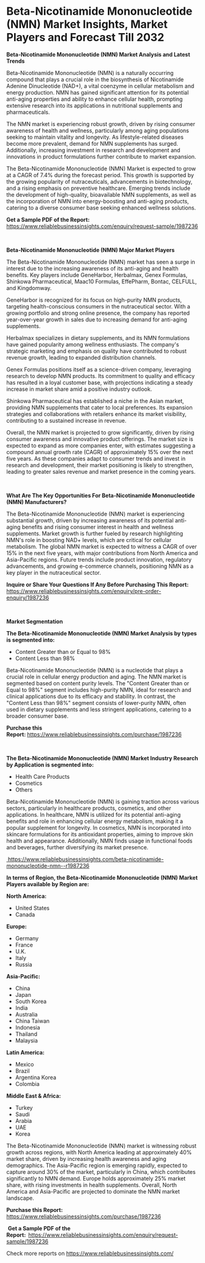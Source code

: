 <p><h1>Beta-Nicotinamide Mononucleotide (NMN) Market Insights, Market Players and Forecast Till 2032</h1></p><p><strong>Beta-Nicotinamide Mononucleotide (NMN) Market Analysis and Latest Trends</strong></p>
<p><p>Beta-Nicotinamide Mononucleotide (NMN) is a naturally occurring compound that plays a crucial role in the biosynthesis of Nicotinamide Adenine Dinucleotide (NAD+), a vital coenzyme in cellular metabolism and energy production. NMN has gained significant attention for its potential anti-aging properties and ability to enhance cellular health, prompting extensive research into its applications in nutritional supplements and pharmaceuticals.</p><p>The NMN market is experiencing robust growth, driven by rising consumer awareness of health and wellness, particularly among aging populations seeking to maintain vitality and longevity. As lifestyle-related diseases become more prevalent, demand for NMN supplements has surged. Additionally, increasing investment in research and development and innovations in product formulations further contribute to market expansion.</p><p>The Beta-Nicotinamide Mononucleotide (NMN) Market is expected to grow at a CAGR of 7.4% during the forecast period. This growth is supported by the growing popularity of nutraceuticals, advancements in biotechnology, and a rising emphasis on preventive healthcare. Emerging trends include the development of high-quality, bioavailable NMN supplements, as well as the incorporation of NMN into energy-boosting and anti-aging products, catering to a diverse consumer base seeking enhanced wellness solutions.</p></p>
<p><strong>Get a Sample PDF of the Report:&nbsp;</strong> <a href="https://www.reliablebusinessinsights.com/enquiry/request-sample/1987236?utm_campaign=2185&utm_medium=2&utm_source=Github&utm_content=ia&utm_term=05022025&utm_id=beta-nicotinamide-mononucleotide-nmn">https://www.reliablebusinessinsights.com/enquiry/request-sample/1987236</a></p>
<p>&nbsp;</p>
<p><strong>Beta-Nicotinamide Mononucleotide (NMN) Major Market Players</strong></p>
<p><p>The Beta-Nicotinamide Mononucleotide (NMN) market has seen a surge in interest due to the increasing awareness of its anti-aging and health benefits. Key players include GeneHarbor, Herbalmax, Genex Formulas, Shinkowa Pharmaceutical, Maac10 Formulas, EffePharm, Bontac, CELFULL, and Kingdomway.</p><p>GeneHarbor is recognized for its focus on high-purity NMN products, targeting health-conscious consumers in the nutraceutical sector. With a growing portfolio and strong online presence, the company has reported year-over-year growth in sales due to increasing demand for anti-aging supplements.</p><p>Herbalmax specializes in dietary supplements, and its NMN formulations have gained popularity among wellness enthusiasts. The company's strategic marketing and emphasis on quality have contributed to robust revenue growth, leading to expanded distribution channels.</p><p>Genex Formulas positions itself as a science-driven company, leveraging research to develop NMN products. Its commitment to quality and efficacy has resulted in a loyal customer base, with projections indicating a steady increase in market share amid a positive industry outlook.</p><p>Shinkowa Pharmaceutical has established a niche in the Asian market, providing NMN supplements that cater to local preferences. Its expansion strategies and collaborations with retailers enhance its market visibility, contributing to a sustained increase in revenue.</p><p>Overall, the NMN market is projected to grow significantly, driven by rising consumer awareness and innovative product offerings. The market size is expected to expand as more companies enter, with estimates suggesting a compound annual growth rate (CAGR) of approximately 15% over the next five years. As these companies adapt to consumer trends and invest in research and development, their market positioning is likely to strengthen, leading to greater sales revenue and market presence in the coming years.</p></p>
<p>&nbsp;</p>
<p><strong>What Are The Key Opportunities For Beta-Nicotinamide Mononucleotide (NMN) Manufacturers?</strong></p>
<p><p>The Beta-Nicotinamide Mononucleotide (NMN) market is experiencing substantial growth, driven by increasing awareness of its potential anti-aging benefits and rising consumer interest in health and wellness supplements. Market growth is further fueled by research highlighting NMN's role in boosting NAD+ levels, which are critical for cellular metabolism. The global NMN market is expected to witness a CAGR of over 15% in the next five years, with major contributions from North America and Asia-Pacific regions. Future trends include product innovation, regulatory advancements, and growing e-commerce channels, positioning NMN as a key player in the nutraceutical sector.</p></p>
<p><strong>Inquire or Share Your Questions If Any Before Purchasing This Report:</strong> <a href="https://www.reliablebusinessinsights.com/enquiry/pre-order-enquiry/1987236?utm_campaign=2185&utm_medium=2&utm_source=Github&utm_content=ia&utm_term=05022025&utm_id=beta-nicotinamide-mononucleotide-nmn">https://www.reliablebusinessinsights.com/enquiry/pre-order-enquiry/1987236</a></p>
<p>&nbsp;</p>
<p><strong>Market Segmentation</strong></p>
<p><strong>The Beta-Nicotinamide Mononucleotide (NMN) Market Analysis by types is segmented into:</strong></p>
<p><ul><li>Content Greater than or Equal to 98%</li><li>Content Less than 98%</li></ul></p>
<p><p>Beta-Nicotinamide Mononucleotide (NMN) is a nucleotide that plays a crucial role in cellular energy production and aging. The NMN market is segmented based on content purity levels. The "Content Greater than or Equal to 98%" segment includes high-purity NMN, ideal for research and clinical applications due to its efficacy and stability. In contrast, the "Content Less than 98%" segment consists of lower-purity NMN, often used in dietary supplements and less stringent applications, catering to a broader consumer base.</p></p>
<p><strong>Purchase this Report:&nbsp;</strong><a href="https://www.reliablebusinessinsights.com/purchase/1987236?utm_campaign=2185&utm_medium=2&utm_source=Github&utm_content=ia&utm_term=05022025&utm_id=beta-nicotinamide-mononucleotide-nmn">https://www.reliablebusinessinsights.com/purchase/1987236</a></p>
<p>&nbsp;</p>
<p><strong>The Beta-Nicotinamide Mononucleotide (NMN) Market Industry Research by Application is segmented into:</strong></p>
<p><ul><li>Health Care Products</li><li>Cosmetics</li><li>Others</li></ul></p>
<p><p>Beta-Nicotinamide Mononucleotide (NMN) is gaining traction across various sectors, particularly in healthcare products, cosmetics, and other applications. In healthcare, NMN is utilized for its potential anti-aging benefits and role in enhancing cellular energy metabolism, making it a popular supplement for longevity. In cosmetics, NMN is incorporated into skincare formulations for its antioxidant properties, aiming to improve skin health and appearance. Additionally, NMN finds usage in functional foods and beverages, further diversifying its market presence.</p></p>
<p><a href="https://www.reliablebusinessinsights.com/beta-nicotinamide-mononucleotide-nmn--r1987236?utm_campaign=2185&utm_medium=2&utm_source=Github&utm_content=ia&utm_term=05022025&utm_id=beta-nicotinamide-mononucleotide-nmn">&nbsp;https://www.reliablebusinessinsights.com/beta-nicotinamide-mononucleotide-nmn--r1987236</a></p>
<p><strong>In terms of Region, the Beta-Nicotinamide Mononucleotide (NMN) Market Players available by Region are:</strong></p>
<p>
    <p> <strong> North America: </strong>
        <ul>
            <li>United States</li>
            <li>Canada</li>
        </ul>
        </p> 
    <p> <strong> Europe: </strong>
        <ul>
            <li>Germany</li>
            <li>France</li>
            <li>U.K.</li>
            <li>Italy</li>
            <li>Russia</li>
        </ul>
        </p> 
    <p> <strong> Asia-Pacific: </strong>
        <ul>
            <li>China</li>
            <li>Japan</li>
            <li>South Korea</li>
            <li>India</li>
            <li>Australia</li>
            <li>China Taiwan</li>
            <li>Indonesia</li>
            <li>Thailand</li>
            <li>Malaysia</li>
        </ul>
        </p> 
    <p> <strong> Latin America: </strong>
        <ul>
            <li>Mexico</li>
            <li>Brazil</li>
            <li>Argentina Korea</li>
            <li>Colombia</li>
        </ul>
        </p> 
    <p> <strong> Middle East & Africa: </strong>
        <ul>
            <li>Turkey</li>
            <li>Saudi</li>
            <li>Arabia</li>
            <li>UAE</li>
            <li>Korea</li>
        </ul>
    </p>
    </p>
<p><p>The Beta-Nicotinamide Mononucleotide (NMN) market is witnessing robust growth across regions, with North America leading at approximately 40% market share, driven by increasing health awareness and aging demographics. The Asia-Pacific region is emerging rapidly, expected to capture around 30% of the market, particularly in China, which contributes significantly to NMN demand. Europe holds approximately 25% market share, with rising investments in health supplements. Overall, North America and Asia-Pacific are projected to dominate the NMN market landscape.</p></p>
<p><strong>Purchase this Report: </strong><a href="https://www.reliablebusinessinsights.com/purchase/1987236?utm_campaign=2185&utm_medium=2&utm_source=Github&utm_content=ia&utm_term=05022025&utm_id=beta-nicotinamide-mononucleotide-nmn">https://www.reliablebusinessinsights.com/purchase/1987236</a></p>
<p>&nbsp;<strong>Get a Sample PDF of the Report:&nbsp;&nbsp;</strong><a href="https://www.reliablebusinessinsights.com/enquiry/request-sample/1987236?utm_campaign=2185&utm_medium=2&utm_source=Github&utm_content=ia&utm_term=05022025&utm_id=beta-nicotinamide-mononucleotide-nmn">https://www.reliablebusinessinsights.com/enquiry/request-sample/1987236</a></p>
<p><strong></strong></p>
<p>Check more reports on <a href="https://www.reliablebusinessinsights.com/?utm_campaign=2185&utm_medium=2&utm_source=Github&utm_content=ia&utm_term=05022025&utm_id=beta-nicotinamide-mononucleotide-nmn">https://www.reliablebusinessinsights.com/</a></p>